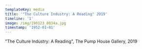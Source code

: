 ```yaml
---
templateKey: media
title: '"The Culture Industry: A Reading" 2019'
timeline: '1'
image: /img/190123_0034a.jpg
timestamp: '1952-01-01'
---
```

"The Culture Industry: A Reading", The Pump House Gallery, 2019
